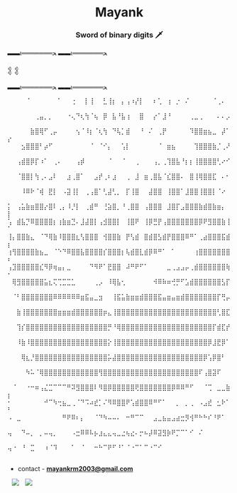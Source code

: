 <h1 align="center"> Mayank <a href="" target="blank">
</a></h1>
<h3 align="center"> Sword of binary digits 🗡️</h3>


 ▬▬ι═══════ﺤ                                                ▬▬ι═══════ﺤ 
					
  𒉭 𒉭
       
 ▬▬ι═══════ﺤ                                             ▬▬ι═══════ﺤ      



	
⠀⠀⠀⠀⠈⠀⠀⠀⠀⠀⠀⠁⠀⠀⢐⠀⠀⡇⢸⠀⠀⣃⢸⡆⠀⡄⢠⠰⡜⡇⠀⠀⠆⢁⠀⢰⠀⡐⠀⠌⠀⠀⠀⠀⠀⠈⢀⠄⠀⠀
⠀⠀⠀⠀⠀⠀⢀⣤⡀⡀⠀⠀⠀⠐⢄⠙⢆⢳⠈⢦⠀⡿⠀⣧⠘⣧⢰⠀⠀⣿⠀⠀⡔⠁⣸⠘⠀⠀⠀⠀⢀⣀⢀⠀⠀⠀⠄⠄⡠⠀
⠀⠀⠀⠀⠀⣷⣿⢿⠋⢀⡤⠀⠀⠀⠀⢢⠈⠸⡆⠈⢆⢳⠀⠙⢧⡁⣾⠀⠀⠘⠀⠌⠀⢀⡟⠀⠀⠀⠀⠀⠹⣿⣿⣶⣦⣀⠀⡼⠁⡔
⠀⠀⠀⣢⣿⣿⣿⠃⡴⠋⠀⠀⠀⠀⠀⠀⠀⠀⠈⠀⠈⠊⡄⠀⠀⢡⡇⠀⠀⠀⠀⠀⠀⠈⠀⣶⣦⠀⠀⠀⠀⢹⣿⣿⣿⣷⡈⢀⠜⠀
⠀⠀⢠⣾⣿⡿⡏⠰⠁⠀⢀⠄⠀⠀⠀⢠⡾⠀⠀⠀⠀⠀⠈⠀⠀⠈⠀⠀⢀⠀⠀⠀⢠⡀⢀⢹⣿⣧⠘⡆⡆⢸⣿⣿⣿⣿⢃⠔⠊⠀
⠀⠀⠈⣿⣿⡇⢳⢀⠄⣠⠇⠀⠀⣰⢀⣿⠁⠀⠀⣠⡞⢀⠆⣰⠀⠀⢀⠀⣸⠀⣶⢀⣿⣧⠈⣎⣿⣿⠄⠀⣿⢸⢿⣿⣿⣏⠀⠄⠂⠀
⠀⠀⠀⠸⠿⠗⠈⢾⠀⣟⡇⠀⠠⣽⢸⡇⠀⢀⢠⣿⠁⢃⣼⢃⡀⠀⡏⢸⣿⠀⠀⣼⣿⣿⠀⢸⣿⣿⠁⣸⣿⣿⢸⣿⣿⡇⠈⠔⠀⠀
⡅⠀⢠⣥⣷⣶⣿⣿⡔⣿⠇⢀⡄⠸⡘⡇⠀⢀⣾⠛⠀⢘⣵⣿⡀⠘⢀⣿⣿⠀⢠⣿⣿⣿⠀⣸⣿⡏⣠⣿⣿⣿⣷⣾⣿⣷⣶⡄⠀⡇
⢡⠀⣾⣧⡙⠿⣿⣿⣿⣿⡆⢰⣷⣶⣙⠄⣸⣼⣿⡇⢠⣺⣿⣿⡇⠀⢸⣿⠟⠀⢸⡿⣛⡟⢠⣿⣿⣿⣿⣿⣿⣿⡿⠟⣻⣿⣿⣷⢸⠁
⢸⡄⣿⣿⣷⣄⠀⠈⠙⢿⣷⠸⣿⣿⣿⣆⢣⣿⣿⣿⠀⢺⣿⣿⣷⠀⡟⢣⣾⠀⣿⣾⣿⣣⣾⡟⣿⣿⣿⠿⠛⠁⢀⣴⣿⣿⣿⣯⣾⡆
⢰⢻⣿⣿⣿⣿⣷⣦⣀⠀⠈⠑⠙⠿⣿⣿⣧⣿⣿⣿⣿⡎⣿⣿⣿⡆⢧⣾⣿⣇⣾⡿⠿⠛⠁⠀⠁⠀⠀⠀⠀⢰⣿⣿⣿⣿⣿⣿⣿⠆
⢠⣹⣿⣿⣿⣿⣿⣎⠻⡿⢶⣤⡄⣀⠀⠀⠀⠀⠙⠻⠟⠁⣟⣿⣿⠀⠼⠛⠟⠋⠁⠀⠀⠀⠀⣀⢀⣠⣠⡤⢀⣾⣿⣿⣿⣿⣿⣿⢷⠂
⠀⢿⣻⣿⣿⣿⣿⣿⣥⣆⢍⢉⣉⣉⣁⠀⠀⠀⠀⢀⡠⠀⠸⢿⣧⢂⠀⠀⠀⠀⠀⠀⠺⠿⠷⠶⢚⡛⠋⣡⣾⣿⣿⣿⣿⣿⣿⣣⡏⠀
⠀⠈⠃⣿⣿⣿⣿⣿⣿⣿⠿⠿⠿⠿⠿⠿⣶⣯⣤⣀⣲⠀⠀⢸⣯⣥⣷⣶⣶⣾⣿⣿⣿⣯⣤⣶⣤⣶⣾⣿⣿⣿⣿⣿⣿⣿⡏⢛⡤⠀
⠀⠀⣷⢸⣿⣿⣿⣿⣿⣿⣿⣶⣶⣶⣾⣿⣿⣿⣿⣿⣿⡶⣄⢸⣿⣿⣿⣿⣿⣿⣿⣿⣿⣿⣿⣿⣿⣿⣿⣿⣿⣿⣿⣿⣿⣿⢃⣿⣏⠀
⠀⠀⢹⡎⣿⣿⣿⣿⣿⣿⣿⣿⣿⣿⣿⣿⣿⣿⣿⣿⣿⣿⡛⠘⢿⣿⣿⣿⣿⣿⣿⣿⣿⣿⣿⣿⣿⣿⣿⣿⣿⣿⣿⣿⣿⡏⣾⣏⡞⠀
⠀⠀⠸⣷⠸⣿⣿⣿⣿⣿⣿⣿⣿⣿⣿⣿⣿⣿⣿⣿⣿⣿⡕⢸⣿⣿⣿⣿⣿⣿⣿⣿⣿⣿⣿⣿⣿⣿⣿⣿⣿⣿⣿⣿⡿⣸⣟⡿⠁⠀
⠀⠀⠀⢿⣆⡘⣿⣿⣿⣿⣿⣿⣿⣿⣿⣿⣿⣿⣿⣿⣿⣿⡥⣼⣿⣿⣿⣿⣿⣿⣿⣿⣿⣿⣿⣿⣿⣿⣿⣿⣿⣿⣿⡿⢡⡿⣿⠃⠀⠀
⠀⠀⠀⠀⠳⠥⠈⢿⣿⣿⣿⣿⣿⣿⣿⣿⣿⣿⣿⣿⢻⣿⣿⣿⣿⣿⣿⣿⣿⣿⣿⣿⣿⣿⣿⣿⣿⣿⣿⣿⣿⣿⠏⢠⣿⣽⠏⠀⠀⠀
⠀⠈⠀⠀⠐⠒⠶⢠⣌⣉⠉⠉⠉⠛⠽⣻⣿⣿⣿⠇⠻⣿⡿⣿⣿⣿⣿⣿⢟⣿⣿⣿⣿⣿⣿⣿⡿⠿⠿⠛⠋⠀⠀⠈⢉⠀⣀⣀⣷⡆
⠂⠀⠀⠀⠀⠀⠀⠀⠚⠉⠳⢒⣦⣀⢀⠈⠙⠩⠴⣞⡁⠌⠻⠿⣿⣿⠟⢡⣾⣿⣿⠿⠛⠋⠁⠀⠀⡀⠀⡀⢀⠀⠠⣠⣞⠀⣂⠗⠁⠃
⠠⠀⣀⠀⠀⠀⠀⠀⠀⠀⠀⠀⠛⠟⠿⠆⡄⠀⠀⠈⠙⠳⠤⠤⠄⠀⠒⠛⠉⠉⠀⠀⣠⣀⣦⣤⣠⣴⣒⡻⢺⠛⠓⠓⠎⠘⠟⠁⠀⠀
⢤⠀⠀⠙⠤⡀⠀⡀⠤⢤⡀⠀⠀⠀⠠⣒⠿⠿⠧⡦⣰⣄⣄⢤⣀⣐⢦⣔⠄⡒⠦⡼⠿⣽⣻⡷⠟⡉⠉⠁⠊⠀⠌⠀⠀⠀⠀⠀⠀⠀
⢤⠐⠀⠘⠀⣉⠀⠀⠰⠈⠹⠀⠀⠀⠁⠀⠈⠀⠀⠒⠓⠉⠟⠋⠘⠁⠈⠐⠉⠁⠉⠐⠉⠊⠀⠀⠀⠀⠀⠀⠀⠀⠀⠀⠀⠀⠀⠀⠀⠀



- contact - **mayankrm2003@gmail.com**

 <a style="margin-left: 10px;" target="_blank" href="https://github.com/Memomer">
		<img src="https://img.icons8.com/doodle/40/000000/github--v1.png"></a>
		
<a style="margin-left: 10px;" target="_blank" href="https://twitter.com/JaggeryDev10">
			<img src="https://img.icons8.com/doodle/1x/twitter-squared--v2.png" ></a>




 
